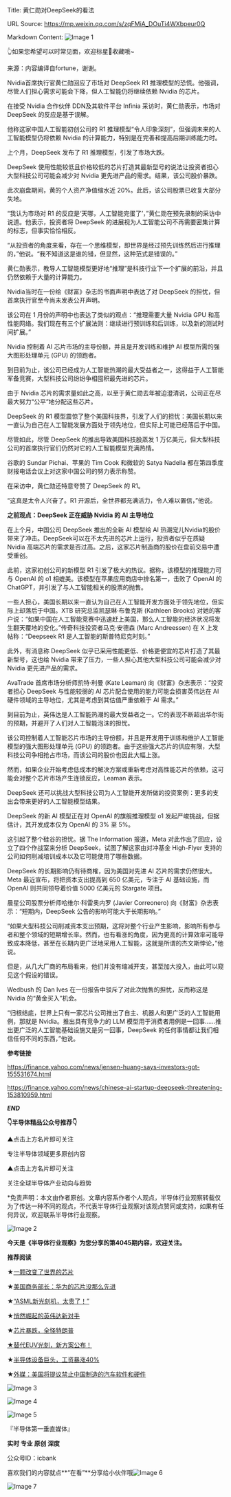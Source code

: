 Title: 黄仁勋对DeepSeek的看法

URL Source: https://mp.weixin.qq.com/s/zqFMiA_DOuTi4WXbpeur0Q

Markdown Content:
![Image 1](https://mmbiz.qpic.cn/mmbiz_jpg/CB90MLwUv2dlSOw0Zeq8bxDDb9at7uFb5MI56wyliabMPeGVJDphicsoGTAVFYnsicCjx9D4ediabGpxjbtVUgfpDg/640?wx_fmt=jpeg&from=appmsg)

👆如果您希望可以时常见面，欢迎标星🌟收藏哦~

来源：内容编译自fortune，谢谢。

Nvidia首席执行官黄仁勋回应了市场对 DeepSeek R1 推理模型的恐慌。他强调，尽管人们担心需求可能会下降，但人工智能仍将继续依赖 Nvidia 的芯片。

在接受 Nvidia 合作伙伴 DDN及其软件平台 Infinia 采访时，黄仁勋表示，市场对 DeepSeek 的反应是基于误解。

他称这家中国人工智能初创公司的 R1 推理模型“令人印象深刻”，但强调未来的人工智能模型仍将依赖 Nvidia 的计算能力，特别是在完善和提高后期训练能力时。

上个月，DeepSeek 发布了 R1 推理模型，引发了市场大跌。

DeepSeek 使用性能较低且价格较低的芯片打造其最新型号的说法让投资者担心大型科技公司可能会减少对 Nvidia 更先进产品的需求。结果，该公司股价暴跌。

此次崩盘期间，黄的个人资产净值缩水近 20%。此后，该公司股票已收复大部分失地。

“我认为市场对 R1 的反应是‘天哪，人工智能完蛋了’，”黄仁勋在预先录制的采访中说道。他表示，投资者将 DeepSeek 的进展视为人工智能公司不再需要密集计算的标志，但事实恰恰相反。

“从投资者的角度来看，存在一个思维模型，即世界是经过预先训练然后进行推理的，”他说。“我不知道这是谁的错，但显然，这种范式是错误的。”

黄仁勋表示，教导人工智能模型更好地“推理”是科技行业下一个扩展的前沿，并且仍然依赖于大量的计算能力。

Nvidia当时在一份给《财富》杂志的书面声明中表达了对 DeepSeek 的担忧，但首席执行官至今尚未发表公开声明。

该公司在 1 月份的声明中也表达了类似的观点：“推理需要大量 Nvidia GPU 和高性能网络。我们现在有三个扩展法则：继续进行预训练和后训练，以及新的测试时间扩展。”

Nvidia 控制着 AI 芯片市场的主导份额，并且是开发训练和维护 AI 模型所需的强大图形处理单元 (GPU) 的领跑者。

到目前为止，该公司已经成为人工智能热潮的最大受益者之一，这得益于人工智能军备竞赛，大型科技公司纷纷争相囤积最先进的芯片。

由于 Nvidia 芯片的需求量如此之高，以至于黄仁勋去年被迫澄清说，公司正在尽最大努力“公平”地分配这些芯片。

DeepSeek 的 R1 模型震惊了整个美国科技界，引发了人们的担忧：美国长期以来一直认为自己在人工智能发展方面处于领先地位，但实际上可能已经落后于中国。

尽管如此，尽管 DeepSeek 的推出导致美国科技股蒸发 1 万亿美元，但大型科技公司的首席执行官们仍然对它的人工智能模型充满热情。

谷歌的 Sundar Pichai、苹果的 Tim Cook 和微软的 Satya Nadella 都在第四季度财报电话会议上对这家中国公司的努力表示称赞。

在采访中，黄仁勋还特意夸赞了 DeepSeek 的 R1。

“这真是太令人兴奋了。R1 开源后，全世界都充满活力，令人难以置信，”他说。

**之前观点：DeepSeek 正在威胁 Nvidia 的 AI 主导地位**

在上个月，中国公司 DeepSeek 推出的全新 AI 模型给 AI 热潮宠儿Nvidia的股价带来了冲击。DeepSeek可以在不太先进的芯片上运行，投资者似乎在质疑 Nvidia 高端芯片的需求是否过高。之后，这家芯片制造商的股价在盘前交易中遭受重创。

此前，这家初创公司的新模型 R1 引发了极大的热议。据称，该模型的推理能力可与 OpenAI 的 o1 相媲美。该模型在苹果应用商店中排名第一，击败了 OpenAI 的 ChatGPT，并引发了与人工智能相关的股票的抛售。

一些人担心，美国长期以来一直认为自己在人工智能开发方面处于领先地位，但实际上却落后于中国。XTB 研究总监凯瑟琳·布鲁克斯 (Kathleen Brooks) 对她的客户说：“如果中国在人工智能竞赛中迅速赶上美国，那么人工智能的经济状况将发生翻天覆地的变化。”传奇科技投资者马克·安德森 (Marc Andreessen) 在 X 上发帖称：“Deepseek R1 是人工智能的斯普特尼克时刻。”

此外，有消息称 DeepSeek 似乎已采用性能更低、价格更便宜的芯片打造了其最新型号，这也给 Nvidia 带来了压力，一些人担心其他大型科技公司可能会减少对 Nvidia 更先进产品的需求。

AvaTrade 首席市场分析师凯特·利曼 (Kate Leaman) 向《财富》杂志表示：“投资者担心 DeepSeek 与性能较弱的 AI 芯片配合使用的能力可能会损害英伟达在 AI 硬件领域的主导地位，尤其是考虑到其估值严重依赖于 AI 需求。”

到目前为止，英伟达是人工智能热潮的最大受益者之一。它的表现不断超出华尔街的预期，并避开了人们对人工智能泡沫的担忧。

该公司控制着人工智能芯片市场的主导份额，并且是开发用于训练和维护人工智能模型的强大图形处理单元 (GPU) 的领跑者。由于这些强大芯片的供应有限，大型科技公司争相抢占市场，而该公司的股价也因此大幅上涨。

然而，如果企业开始考虑低成本的解决方案或重新考虑对高性能芯片的依赖，这可能会对整个芯片市场产生连锁反应，Leaman 表示。

DeepSeek 还可以挑战大型科技公司为人工智能开发所做的投资案例：更多的支出会带来更好的人工智能模型结果。

DeepSeek 的新 AI 模型正在对 OpenAI 的旗舰推理模型 o1 发起严峻挑战，但据估计，其开发成本仅为 OpenAI 的 3% 至 5%。

这引起了整个硅谷的担忧。据 The Information 报道，Meta 对此作出了回应，设立了四个作战室来分析 DeepSeek，试图了解这家由对冲基金 High-Flyer 支持的公司如何削减培训成本以及它可能使用了哪些数据。

DeepSeek 的长期影响仍有待商榷，因为美国对先进 AI 芯片的需求仍然很大。Meta 最近宣布，将把资本支出提高到 650 亿美元，专注于 AI 基础设施，而 OpenAI 则共同领导着价值 5000 亿美元的 Stargate 项目。

晨星公司股票分析师哈维尔·科雷奥内罗 (Javier Correonero) 向《财富》杂志表示：“短期内，DeepSeek 公告的影响可能大于长期影响。”

“如果大型科技公司削减资本支出预期，这将对整个行业产生影响，影响所有参与者和整个领域的短期增长率。然而，也有看涨的角度，因为更高的计算效率可能导致成本降低，甚至在长期内更广泛地采用人工智能，这就是所谓的杰文斯悖论，”他说。

但是，从几大厂商的布局看来，他们并没有缩减开支，甚至加大投入，由此可以窥见这个假设的错误。

Wedbush 的 Dan Ives 在一份报告中驳斥了对此次抛售的担忧，反而称这是 Nvidia 的“黄金买入”机会。

“归根结底，世界上只有一家芯片公司推出了自主、机器人和更广泛的人工智能用例，那就是 Nvidia。推出具有竞争力的 LLM 模型用于消费者用例是一回事……推出更广泛的人工智能基础设施又是另一回事，DeepSeek 的任何事情都让我们相信任何不同的东西，”他说。

**参考链接**

https://finance.yahoo.com/news/jensen-huang-says-investors-got-155531674.html

https://finance.yahoo.com/news/chinese-ai-startup-deepseek-threatening-153810959.html

_**END**_

**👇半导体精品公众号推荐👇**

▲点击上方名片即可关注

专注半导体领域更多原创内容

▲点击上方名片即可关注

关注全球半导体产业动向与趋势

\*免责声明：本文由作者原创。文章内容系作者个人观点，半导体行业观察转载仅为了传达一种不同的观点，不代表半导体行业观察对该观点赞同或支持，如果有任何异议，欢迎联系半导体行业观察。

![Image 2](https://mmbiz.qpic.cn/mmbiz_jpg/CB90MLwUv2dVQxuwN8gBNHd4YoTAibOUuDk7BHibzliciaibdYCIhf1mqRA2MmBiaTWaD5ibeicNlAFlNsibkd1f2pmeDOg/640?wx_fmt=jpeg&from=appmsg)

**今天是《半导体行业观察》为您分享的第4045期内容，欢迎关注。**

**推荐阅读**

★[一颗改变了世界的芯片](https://mp.weixin.qq.com/s?__biz=Mzg2NDgzNTQ4MA==&mid=2247732748&idx=1&sn=2ba19055f90ac8ab5512098d039ef391&chksm=ce6e4cfbf919c5eddc8b3af5a147990afc3c7227f59c332d15ed5f8b8a100a4dcb97f59d05d1&scene=21#wechat_redirect)

★[美国商务部长：华为的芯片没那么先进](https://mp.weixin.qq.com/s?__biz=Mzg2NDgzNTQ4MA==&mid=2247735441&idx=6&sn=786b62b5f4edbac37b66f91ff36d0f49&chksm=ce6e5a66f919d37052778a97f49442c77529699f08f3dcf599c99347dcf35da064528aab5222&scene=21#wechat_redirect)

★[“ASML新光刻机，太贵了！”](https://mp.weixin.qq.com/s?__biz=Mzg2NDgzNTQ4MA==&mid=2247738477&idx=1&sn=636a6387c4e83b7e47e6377aba07f8d4&chksm=ce6e269af919af8cc2bfddf1dff60566bfd0169eb1c31d97413c6f97abe8d307cda0b58cc795&scene=21#wechat_redirect)

★[悄然崛起的英伟达新对手](https://mp.weixin.qq.com/s?__biz=Mzg2NDgzNTQ4MA==&mid=2247741738&idx=1&sn=860c31832b6c6e03b152300b991be5f9&scene=21#wechat_redirect)

★[芯片暴跌，全怪特朗普](https://mp.weixin.qq.com/s?__biz=Mzg2NDgzNTQ4MA==&mid=2247746259&idx=1&sn=f9a5a82f84e598d0f2d8b8d2cb1d371e&chksm=ce6e0024f919893285b3069f01821e6bd47cb772c890cacf88874707e1576ecc3d7673290afb&scene=21#wechat_redirect)

[★](https://mp.weixin.qq.com/s?__biz=Mzg2NDgzNTQ4MA==&mid=2247709689&idx=2&sn=d77e02ac93f0b0e490744945d550f269&chksm=ce6eb10ef919381813abb86c6dee73b999b8c8ccbdeb9af8b47b7dde46b05e15e13be81cb704&token=1171908126&lang=zh_CN&scene=21#wechat_redirect)[替代EUV光刻，新方案公布！](https://mp.weixin.qq.com/s?__biz=Mzg2NDgzNTQ4MA==&mid=2247741646&idx=1&sn=aa71a43b134a613453f29ddc8cfdb32c&chksm=ce6e3239f919bb2f75efc5a7b90c48944655808f6fc901dd146eec31f73340cf1f663b31cced&scene=21#wechat_redirect)

★[半导体设备巨头，工资暴涨40%](https://mp.weixin.qq.com/s?__biz=Mzg2NDgzNTQ4MA==&mid=2247723271&idx=7&sn=1e4f5124fa7d3f029e4c212823633e1e&scene=21#wechat_redirect)

★[外媒：美国将提议禁止中国制造的汽车软件和硬件](https://mp.weixin.qq.com/s?__biz=Mzg2NDgzNTQ4MA==&mid=2247756729&idx=8&sn=7763455e2146a96c6c5945c7092c9c90&scene=21#wechat_redirect)

![Image 3](https://mmbiz.qpic.cn/mmbiz_gif/CB90MLwUv2dVQxuwN8gBNHd4YoTAibOUu1TXpDFVTuWPIxHJktS4KxvLHbBdANu82pWXFucbIVric6M3Cn7WuJQA/640?wx_fmt=gif&from=appmsg)

![Image 4](https://mmbiz.qpic.cn/mmbiz_gif/CB90MLwUv2dVQxuwN8gBNHd4YoTAibOUuCG4MLz2oyuIZMqcgS0cC9tfaiavhootjOTmg6loyqbjb1EHlNxsKgtw/640?wx_fmt=gif&from=appmsg)

![Image 5](https://mmbiz.qpic.cn/mmbiz_jpg/CB90MLwUv2dVQxuwN8gBNHd4YoTAibOUuoAoO1fpqEjmy1OPQpiagH2XnYgibDaXTwibchog92XXY3z0AUt5m6klGw/640?wx_fmt=jpeg&from=appmsg)

『半导体第一垂直媒体』

**实时 专业 原创 深度**

公众号ID：icbank

喜欢我们的内容就点**“在看”**分享给小伙伴哦![Image 6](https://mmbiz.qpic.cn/mmbiz_gif/CB90MLwUv2dVQxuwN8gBNHd4YoTAibOUuhbJFmFI0FmXdAOGSJU6V1ibAveWWFVjtJf5mH7n0ib7BUhbC0naFWyoQ/640?wx_fmt=gif&from=appmsg)

![Image 7](https://mmbiz.qpic.cn/mmbiz_png/CB90MLwUv2dVQxuwN8gBNHd4YoTAibOUuPwZbdic1dGW2ibmrg50pT5BGZUMw0jE1StKR4D8guBwSalq28F6ZcQcw/640?wx_fmt=png&from=appmsg)
